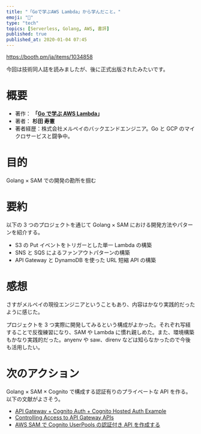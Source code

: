 ```yaml
---
title: "「Goで学ぶAWS Lambda」から学んだこと。"
emoji: "📖"
type: "tech"
topics: [Serverless, Golang, AWS, 書評]
published: true
published_at: 2020-01-04 07:45
---
```


https://booth.pm/ja/items/1034858

今回は技術同人誌を読みましたが、後に正式出版されたみたいです。

# 概要

- 著作： **「[Go で学ぶ AWS Lambda](https://amzn.to/3ZkU2vX)」**
- 著者： **杉田 寿憲**
- 著者経歴：株式会社メルペイのバックエンドエンジニア。Go と GCP のマイクロサービスと闘争中。

# 目的

Golang × SAM での開発の勘所を掴む

# 要約

以下の 3 つのプロジェクトを通じて Golang × SAM における開発方法やパターンを紹介する。

- S3 の Put イベントをトリガーとした単一 Lambda の構築
- SNS と SQS によるファンアウトパターンの構築
- API Gateway と DynamoDB を使った URL 短縮 API の構築

# 感想

さすがメルペイの現役エンジニアということもあり、内容はかなり実践的だったように感じた。

プロジェクトを 3 つ実際に開発してみるという構成がよかった。それぞれ写経することで反復練習になり、SAM や Lambda に慣れ親しめた。また、環境構築もかなり実践的だった。anyenv や saw、direnv などは知らなかったので今後も活用したい。

# 次のアクション

Golang × SAM × Cognito で構成する認証有りのプライベートな API を作る。以下の文献がよさそう。

- [API Gateway + Cognito Auth + Cognito Hosted Auth Example](https://github.com/awslabs/serverless-application-model/tree/master/examples/2016-10-31/api_cognito_auth)
- [Controlling Access to API Gateway APIs](https://docs.aws.amazon.com/serverless-application-model/latest/developerguide/serverless-controlling-access-to-apis.html)
- [AWS SAM で Cognito UserPools の認証付き API を作成する](https://blog.youyo.info/post/2018/12/05/sam-apigateway-authorizer/)
